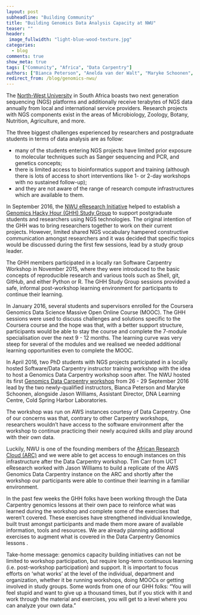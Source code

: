 ```yaml
---
layout: post
subheadline: "Building Community"
title: "Building Genomics Data Analysis Capacity at NWU"
teaser: ""
header:
 image_fullwidth: "light-blue-wood-texture.jpg"
categories:
  - blog
comments: true
show_meta: true
tags: ["Community", "Africa", "Data Carpentry"]
authors: ["Bianca Peterson", "Anelda van der Walt", "Maryke Schoonen", "Jason Williams"]
redirect_from: /blog/genomics-nwu/
---
```



The [North-West University](http://www.nwu.ac.za) in South Africa boasts two next generation sequencing (NGS) platforms and additionally receive terabytes of NGS data annually from local and international service providers. Research projects with NGS components exist in the areas of Microbiology, Zoology, Botany, Nutrition, Agriculture, and more.


The three biggest challenges experienced by researchers and postgraduate students in terms of data analysis are as follow:
* many of the students entering NGS projects have limited prior exposure to molecular techniques such as Sanger sequencing and PCR, and genetics concepts;
* there is limited access to bioinformatics support and training (although there is lots of access to short interventions like 1- or 2-day workshops with no sustained follow-up);
* and they are not aware of the range of research compute infrastructures which are available to them.


In September 2016, the [NWU eResearch Initiative](http://www.nwu.ac.za/eresearch) helped to establish a [Genomics Hacky Hour (GHH) Study Group](http://www.nwu.ac.za/eresearch/news/building-Genomics-capacity-through-a-study-Group) to support postgraduate students and researchers using NGS technologies. The original intention of the GHH was to bring researchers together to work on their current projects. However, limited shared NGS vocabulary hampered constructive communication amongst researchers and it was decided that specific topics would be discussed during the first few sessions, lead by a study group leader.


The GHH members participated in a locally ran Software Carpentry Workshop in November 2015, where they were introduced to the basic concepts of reproducible research and various tools such as Shell, git, GitHub, and either Python or R. The GHH Study Group sessions provided a safe, informal post-workshop learning environment for participants to continue their learning.


In January 2016, several students and supervisors enrolled for the Coursera Genomics Data Science Massive Open Online Course (MOOC). The GHH sessions were used to discuss challenges and solutions specific to the Coursera course and the hope was that, with a better support structure, participants would be able to stay the course and complete the 7-module specialisation over the next 9 - 12 months. The learning curve was very steep for several of the modules and we realised we needed additional learning opportunities even to complete the MOOC.


In April 2016, two PhD students with NGS projects participated in a locally hosted Software/Data Carpentry instructor training workshop with the idea to host a Genomics Data Carpentry workshop soon after. The NWU hosted its first [Genomics Data Carpentry workshop](https://nwu-eresearch.github.io/2016-09-26-nwu-genomics/) from 26 - 29 September 2016 lead by the two newly-qualified instructors, Bianca Peterson and Maryke Schoonen, alongside Jason Williams, Assistant Director, DNA Learning Centre, Cold Spring Harbor Laboratories.


The workshop was run on AWS instances courtesy of Data Carpentry.  One of our concerns was that, contrary to other Carpentry workshops, researchers wouldn’t have access to the software environment after the workshop to continue practicing their newly acquired skills and play around with their own data.


Luckily, NWU is one of the founding members of the [African Research Cloud (ARC)](http://www.arc.ac.za/) and we were able to get access to enough instances on this infrastructure after the Data Carpentry workshop. Tim Carr from UCT eResearch worked with Jason Williams to build a replicate of the AWS Genomics Data Carpentry instance on the ARC and shortly after the workshop our participants were able to continue their learning in a familiar environment.


In the past few weeks the GHH folks have been working through the Data Carpentry genomics lessons at their own pace to reinforce what was learned during the workshop and complete some of the exercises that weren’t covered. These exercises have strengthened individual knowledge, built trust amongst participants and made them more aware of available information, tools and resources. We are already planning additional exercises to augment what is covered in the Data Carpentry Genomics lessons .


Take-home message: genomics capacity building initiatives can not be limited to workshop participation, but require long-term continuous learning (i.e. post-workshop participation) and support. It is important to focus efforts on ‘what works’ at the level of the individual, department and organization, whether it be running workshops, doing MOOCs or getting involved in study groups. Some words from one of our GHH folks: “You will feel stupid and want to give up a thousand times, but if you stick with it and work through the material and exercises, you will get to a level where you can analyze your own data.”
